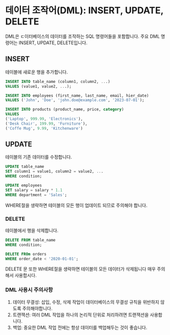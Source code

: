 # 데이터 조작어(DML): INSERT, UPDATE, DELETE
DML은 ㄷ이터베이스의 데이터를 조작하는 SQL 명령어들을 포함합니다. 주요 DML 명령어는 INSERT, UPDATE, 
DELETE입니다.

## INSERT
테이블에 새로운 행을 추가합니다.
```sql
INSERT INTO table_name (column1, column2, ...)
VALUES (value1, value2, ...);

INSERT INTO employees (first_name, last_name, email, hier_date)
VALUES ('John', 'Doe', 'john.doe@example.com', '2023-07-01');

INSERT INTO products (product_name, price, category)
VALUES 
('Laptop', 999.99, 'Electronics'),
('Desk Chair', 199.99, 'Furniture'),
('Coffe Mug', 9.99, 'Kitchenware')
```
## UPDATE
테이블의 기존 데이터를 수정합니다.
```sql
UPDATE table_name
SET column1 = value1, column2 = value2, ...
WHERE condition;

UPDATE employees
SET salary = salary * 1.1
WHERE department = 'Sales';
```
WHERE절을 생략하면 테이블의 모든 행이 업데이트 되므로 주의해야 합니다.

### DELETE
테이블에서 행을 삭제합니다.
```sql
DELETE FROM table_name
WHERE condition;

DELETE FROm orders
WHERE order_date < '2020-01-01';
```
DELETE 문 또한 WHERE절을 생략하면 테이블의 모든 데이터가 삭제됩니다 매우 주의해서 사용합시다.

### DML 사용시 주의사항
1. 데이터 무결성: 삽입, 수정, 삭제 작업이 데이터베이스의 무결성 규칙을 위반하지 않도록 주의해야합니다.
2. 트랜잭션: 여러 DML 작업을 하나의 논리적 단위로 처리하려면 트랜잭션을 사용합니다.
3. 백업: 중요한 DML 작업 전에는 항상 데이터를 백업해두는 것이 좋습니다.
